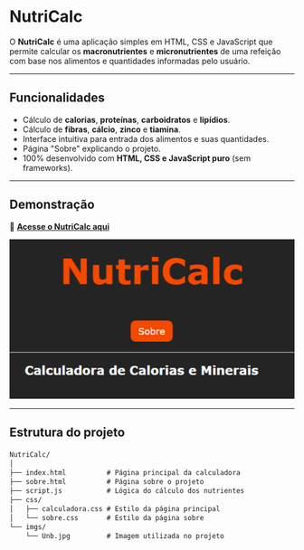# NutriCalc

O **NutriCalc** é uma aplicação simples em HTML, CSS e JavaScript que permite calcular os **macronutrientes** e **micronutrientes** de uma refeição com base nos alimentos e quantidades informadas pelo usuário.

---

## Funcionalidades

- Cálculo de **calorias**, **proteínas**, **carboidratos** e **lipídios**.
- Cálculo de **fibras**, **cálcio**, **zinco** e **tiamina**.
- Interface intuitiva para entrada dos alimentos e suas quantidades.
- Página "Sobre" explicando o projeto.
- 100% desenvolvido com **HTML, CSS e JavaScript puro** (sem frameworks).

---

## Demonstração

🔗 **[Acesse o NutriCalc aqui](https://joaovitor045.github.io/NutriCalc/)**

![Exemplo de uso](imgs/NutriCalc.png) 

---

## Estrutura do projeto

```plaintext
NutriCalc/
│
├── index.html          # Página principal da calculadora
├── sobre.html          # Página sobre o projeto
├── script.js           # Lógica do cálculo dos nutrientes
├── css/
│   ├── calculadora.css # Estilo da página principal
│   └── sobre.css       # Estilo da página sobre
└── imgs/
    └── Unb.jpg         # Imagem utilizada no projeto
